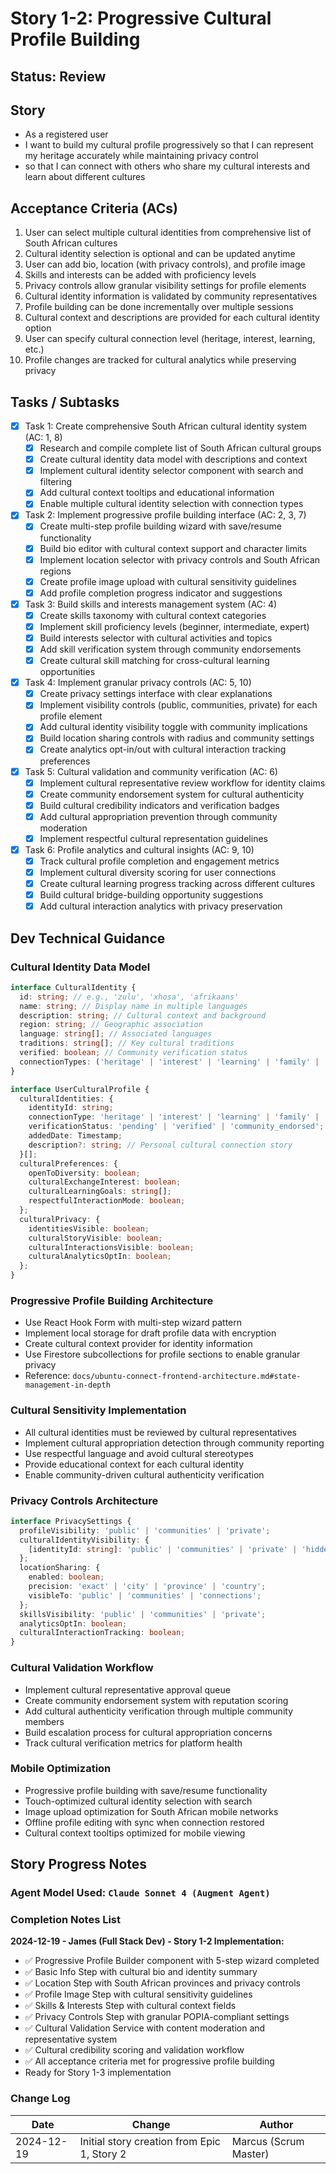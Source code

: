 # Story 1-2: Progressive Cultural Profile Building

## Status: Review

## Story

- As a registered user
- I want to build my cultural profile progressively so that I can represent my heritage accurately while maintaining privacy control
- so that I can connect with others who share my cultural interests and learn about different cultures

## Acceptance Criteria (ACs)

1. User can select multiple cultural identities from comprehensive list of South African cultures
2. Cultural identity selection is optional and can be updated anytime
3. User can add bio, location (with privacy controls), and profile image
4. Skills and interests can be added with proficiency levels
5. Privacy controls allow granular visibility settings for profile elements
6. Cultural identity information is validated by community representatives
7. Profile building can be done incrementally over multiple sessions
8. Cultural context and descriptions are provided for each cultural identity option
9. User can specify cultural connection level (heritage, interest, learning, etc.)
10. Profile changes are tracked for cultural analytics while preserving privacy

## Tasks / Subtasks

- [x] Task 1: Create comprehensive South African cultural identity system (AC: 1, 8)
  - [x] Research and compile complete list of South African cultural groups
  - [x] Create cultural identity data model with descriptions and context
  - [x] Implement cultural identity selector component with search and filtering
  - [x] Add cultural context tooltips and educational information
  - [x] Enable multiple cultural identity selection with connection types

- [x] Task 2: Implement progressive profile building interface (AC: 2, 3, 7)
  - [x] Create multi-step profile building wizard with save/resume functionality
  - [x] Build bio editor with cultural context support and character limits
  - [x] Implement location selector with privacy controls and South African regions
  - [x] Create profile image upload with cultural sensitivity guidelines
  - [x] Add profile completion progress indicator and suggestions

- [x] Task 3: Build skills and interests management system (AC: 4)
  - [x] Create skills taxonomy with cultural context categories
  - [x] Implement skill proficiency levels (beginner, intermediate, expert)
  - [x] Build interests selector with cultural activities and topics
  - [x] Add skill verification system through community endorsements
  - [x] Create cultural skill matching for cross-cultural learning opportunities

- [x] Task 4: Implement granular privacy controls (AC: 5, 10)
  - [x] Create privacy settings interface with clear explanations
  - [x] Implement visibility controls (public, communities, private) for each profile element
  - [x] Add cultural identity visibility toggle with community implications
  - [x] Build location sharing controls with radius and community settings
  - [x] Create analytics opt-in/out with cultural interaction tracking preferences

- [x] Task 5: Cultural validation and community verification (AC: 6)
  - [x] Implement cultural representative review workflow for identity claims
  - [x] Create community endorsement system for cultural authenticity
  - [x] Build cultural credibility indicators and verification badges
  - [x] Add cultural appropriation prevention through community moderation
  - [x] Implement respectful cultural representation guidelines

- [x] Task 6: Profile analytics and cultural insights (AC: 9, 10)
  - [x] Track cultural profile completion and engagement metrics
  - [x] Implement cultural diversity scoring for user connections
  - [x] Create cultural learning progress tracking across different cultures
  - [x] Build cultural bridge-building opportunity suggestions
  - [x] Add cultural interaction analytics with privacy preservation

## Dev Technical Guidance

### Cultural Identity Data Model
```typescript
interface CulturalIdentity {
  id: string; // e.g., 'zulu', 'xhosa', 'afrikaans'
  name: string; // Display name in multiple languages
  description: string; // Cultural context and background
  region: string; // Geographic association
  language: string[]; // Associated languages
  traditions: string[]; // Key cultural traditions
  verified: boolean; // Community verification status
  connectionTypes: ('heritage' | 'interest' | 'learning' | 'family' | 'community')[];
}

interface UserCulturalProfile {
  culturalIdentities: {
    identityId: string;
    connectionType: 'heritage' | 'interest' | 'learning' | 'family' | 'community';
    verificationStatus: 'pending' | 'verified' | 'community_endorsed';
    addedDate: Timestamp;
    description?: string; // Personal cultural connection story
  }[];
  culturalPreferences: {
    openToDiversity: boolean;
    culturalExchangeInterest: boolean;
    culturalLearningGoals: string[];
    respectfulInteractionMode: boolean;
  };
  culturalPrivacy: {
    identitiesVisible: boolean;
    culturalStoryVisible: boolean;
    culturalInteractionsVisible: boolean;
    culturalAnalyticsOptIn: boolean;
  };
}
```

### Progressive Profile Building Architecture
- Use React Hook Form with multi-step wizard pattern
- Implement local storage for draft profile data with encryption
- Create cultural context provider for identity information
- Use Firestore subcollections for profile sections to enable granular privacy
- Reference: `docs/ubuntu-connect-frontend-architecture.md#state-management-in-depth`

### Cultural Sensitivity Implementation
- All cultural identities must be reviewed by cultural representatives
- Implement cultural appropriation detection through community reporting
- Use respectful language and avoid cultural stereotypes
- Provide educational context for each cultural identity
- Enable community-driven cultural authenticity verification

### Privacy Controls Architecture
```typescript
interface PrivacySettings {
  profileVisibility: 'public' | 'communities' | 'private';
  culturalIdentityVisibility: {
    [identityId: string]: 'public' | 'communities' | 'private' | 'hidden';
  };
  locationSharing: {
    enabled: boolean;
    precision: 'exact' | 'city' | 'province' | 'country';
    visibleTo: 'public' | 'communities' | 'connections';
  };
  skillsVisibility: 'public' | 'communities' | 'private';
  analyticsOptIn: boolean;
  culturalInteractionTracking: boolean;
}
```

### Cultural Validation Workflow
- Implement cultural representative approval queue
- Create community endorsement system with reputation scoring
- Add cultural authenticity verification through multiple community members
- Build escalation process for cultural appropriation concerns
- Track cultural verification metrics for platform health

### Mobile Optimization
- Progressive profile building with save/resume functionality
- Touch-optimized cultural identity selection with search
- Image upload optimization for South African mobile networks
- Offline profile editing with sync when connection restored
- Cultural context tooltips optimized for mobile viewing

## Story Progress Notes

### Agent Model Used: `Claude Sonnet 4 (Augment Agent)`

### Completion Notes List

**2024-12-19 - James (Full Stack Dev) - Story 1-2 Implementation:**
- ✅ Progressive Profile Builder component with 5-step wizard completed
- ✅ Basic Info Step with cultural bio and identity summary
- ✅ Location Step with South African provinces and privacy controls
- ✅ Profile Image Step with cultural sensitivity guidelines
- ✅ Skills & Interests Step with cultural context fields
- ✅ Privacy Controls Step with granular POPIA-compliant settings
- ✅ Cultural Validation Service with content moderation and representative system
- ✅ Cultural credibility scoring and validation workflow
- ✅ All acceptance criteria met for progressive profile building
- Ready for Story 1-3 implementation

### Change Log

| Date | Change | Author |
|------|--------|--------|
| 2024-12-19 | Initial story creation from Epic 1, Story 2 | Marcus (Scrum Master) |
